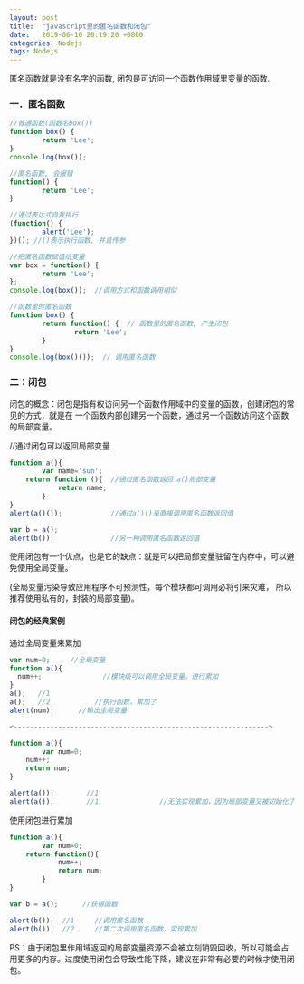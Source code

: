 ```yaml
---
layout: post
title:  "javascript里的匿名函数和闭包"
date:   2019-06-10 20:19:20 +0800
categories: Nodejs
tags: Nodejs
---
```


匿名函数就是没有名字的函数, 闭包是可访问一个函数作用域里变量的函数.

### 一．匿名函数

```javascript
//普通函数(函数名box())
function box() {
		return 'Lee';
}
console.log(box());

//匿名函数, 会报错
function() {
		return 'Lee';
}

//通过表达式自我执行
(function() {
		alert('Lee');
})(); //()表示执行函数, 并且传参

//把匿名函数赋值给变量
var box = function() {
		return 'Lee';
};
console.log(box());  //调用方式和函数调用相似

//函数里的匿名函数
function box() {
		return function() {  // 函数里的匿名函数, 产生闭包
				return 'Lee';
		}
}
console.log(box()());  // 调用匿名函数
```

### 二：闭包

闭包的概念：闭包是指有权访问另一个函数作用域中的变量的函数，创建闭包的常见的方式，就是在 一个函数内部创建另一个函数，通过另一个函数访问这个函数的局部变量。

//通过闭包可以返回局部变量

```javascript
function a(){
		var name='sun';
    return function (){  //通过匿名函数返回 a()局部变量 
    		return name; 
		}
}    
alert(a()());            //通过a()()来直接调用匿名函数返回值

var b = a();
alert(b());              //另一种调用匿名函数返回值
```

使用闭包有一个优点，也是它的缺点：就是可以把局部变量驻留在内存中，可以避免使用全局变量。

(全局变量污染导致应用程序不可预测性，每个模块都可调用必将引来灾难， 所以推荐使用私有的，封装的局部变量)。

#### 闭包的经典案例

通过全局变量来累加

```javascript
var num=0;     //全局变量 
function a(){
  num++;               //模块级可以调用全局变量，进行累加
}
a();   //1
a();   //2           //执行函数，累加了 
alert(num);      //输出全局变量

<--------------------------------------------------------------->

function a(){
		var num=0;
    num++;
    return num;
}

alert(a());        //1
alert(a());        //1               //无法实现累加，因为局部变量又被初始化了
```

使用闭包进行累加

```javascript
function a(){
		var num=0;
    return function(){
    		num++;
    		return num;
		}
}

var b = a();      //获得函数 

alert(b());  //1     //调用匿名函数 
alert(b());  //2     //第二次调用匿名函数，实现累加
```

PS：由于闭包里作用域返回的局部变量资源不会被立刻销毁回收，所以可能会占用更多的内存。过度使用闭包会导致性能下降，建议在非常有必要的时候才使用闭包。

